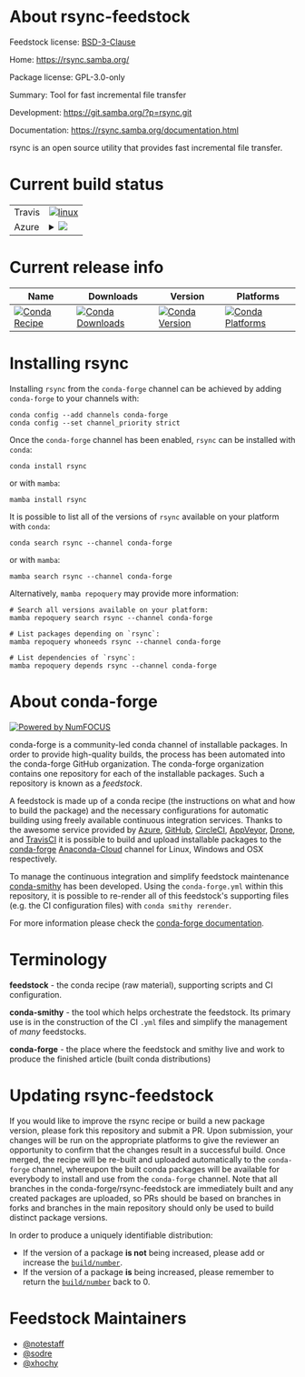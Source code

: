 About rsync-feedstock
=====================

Feedstock license: [BSD-3-Clause](https://github.com/conda-forge/rsync-feedstock/blob/main/LICENSE.txt)

Home: https://rsync.samba.org/

Package license: GPL-3.0-only

Summary: Tool for fast incremental file transfer

Development: https://git.samba.org/?p=rsync.git

Documentation: https://rsync.samba.org/documentation.html

rsync is an open source utility that provides fast incremental file transfer.


Current build status
====================


<table><tr>
    <td>Travis</td>
    <td>
      <a href="https://app.travis-ci.com/conda-forge/rsync-feedstock">
        <img alt="linux" src="https://img.shields.io/travis/com/conda-forge/rsync-feedstock/main.svg?label=Linux">
      </a>
    </td>
  </tr>
    
  <tr>
    <td>Azure</td>
    <td>
      <details>
        <summary>
          <a href="https://dev.azure.com/conda-forge/feedstock-builds/_build/latest?definitionId=1859&branchName=main">
            <img src="https://dev.azure.com/conda-forge/feedstock-builds/_apis/build/status/rsync-feedstock?branchName=main">
          </a>
        </summary>
        <table>
          <thead><tr><th>Variant</th><th>Status</th></tr></thead>
          <tbody><tr>
              <td>linux_64</td>
              <td>
                <a href="https://dev.azure.com/conda-forge/feedstock-builds/_build/latest?definitionId=1859&branchName=main">
                  <img src="https://dev.azure.com/conda-forge/feedstock-builds/_apis/build/status/rsync-feedstock?branchName=main&jobName=linux&configuration=linux%20linux_64_" alt="variant">
                </a>
              </td>
            </tr><tr>
              <td>linux_aarch64</td>
              <td>
                <a href="https://dev.azure.com/conda-forge/feedstock-builds/_build/latest?definitionId=1859&branchName=main">
                  <img src="https://dev.azure.com/conda-forge/feedstock-builds/_apis/build/status/rsync-feedstock?branchName=main&jobName=linux&configuration=linux%20linux_aarch64_" alt="variant">
                </a>
              </td>
            </tr><tr>
              <td>linux_ppc64le</td>
              <td>
                <a href="https://dev.azure.com/conda-forge/feedstock-builds/_build/latest?definitionId=1859&branchName=main">
                  <img src="https://dev.azure.com/conda-forge/feedstock-builds/_apis/build/status/rsync-feedstock?branchName=main&jobName=linux&configuration=linux%20linux_ppc64le_" alt="variant">
                </a>
              </td>
            </tr><tr>
              <td>osx_64</td>
              <td>
                <a href="https://dev.azure.com/conda-forge/feedstock-builds/_build/latest?definitionId=1859&branchName=main">
                  <img src="https://dev.azure.com/conda-forge/feedstock-builds/_apis/build/status/rsync-feedstock?branchName=main&jobName=osx&configuration=osx%20osx_64_" alt="variant">
                </a>
              </td>
            </tr><tr>
              <td>osx_arm64</td>
              <td>
                <a href="https://dev.azure.com/conda-forge/feedstock-builds/_build/latest?definitionId=1859&branchName=main">
                  <img src="https://dev.azure.com/conda-forge/feedstock-builds/_apis/build/status/rsync-feedstock?branchName=main&jobName=osx&configuration=osx%20osx_arm64_" alt="variant">
                </a>
              </td>
            </tr><tr>
              <td>win_64</td>
              <td>
                <a href="https://dev.azure.com/conda-forge/feedstock-builds/_build/latest?definitionId=1859&branchName=main">
                  <img src="https://dev.azure.com/conda-forge/feedstock-builds/_apis/build/status/rsync-feedstock?branchName=main&jobName=win&configuration=win%20win_64_" alt="variant">
                </a>
              </td>
            </tr>
          </tbody>
        </table>
      </details>
    </td>
  </tr>
</table>

Current release info
====================

| Name | Downloads | Version | Platforms |
| --- | --- | --- | --- |
| [![Conda Recipe](https://img.shields.io/badge/recipe-rsync-green.svg)](https://anaconda.org/conda-forge/rsync) | [![Conda Downloads](https://img.shields.io/conda/dn/conda-forge/rsync.svg)](https://anaconda.org/conda-forge/rsync) | [![Conda Version](https://img.shields.io/conda/vn/conda-forge/rsync.svg)](https://anaconda.org/conda-forge/rsync) | [![Conda Platforms](https://img.shields.io/conda/pn/conda-forge/rsync.svg)](https://anaconda.org/conda-forge/rsync) |

Installing rsync
================

Installing `rsync` from the `conda-forge` channel can be achieved by adding `conda-forge` to your channels with:

```
conda config --add channels conda-forge
conda config --set channel_priority strict
```

Once the `conda-forge` channel has been enabled, `rsync` can be installed with `conda`:

```
conda install rsync
```

or with `mamba`:

```
mamba install rsync
```

It is possible to list all of the versions of `rsync` available on your platform with `conda`:

```
conda search rsync --channel conda-forge
```

or with `mamba`:

```
mamba search rsync --channel conda-forge
```

Alternatively, `mamba repoquery` may provide more information:

```
# Search all versions available on your platform:
mamba repoquery search rsync --channel conda-forge

# List packages depending on `rsync`:
mamba repoquery whoneeds rsync --channel conda-forge

# List dependencies of `rsync`:
mamba repoquery depends rsync --channel conda-forge
```


About conda-forge
=================

[![Powered by
NumFOCUS](https://img.shields.io/badge/powered%20by-NumFOCUS-orange.svg?style=flat&colorA=E1523D&colorB=007D8A)](https://numfocus.org)

conda-forge is a community-led conda channel of installable packages.
In order to provide high-quality builds, the process has been automated into the
conda-forge GitHub organization. The conda-forge organization contains one repository
for each of the installable packages. Such a repository is known as a *feedstock*.

A feedstock is made up of a conda recipe (the instructions on what and how to build
the package) and the necessary configurations for automatic building using freely
available continuous integration services. Thanks to the awesome service provided by
[Azure](https://azure.microsoft.com/en-us/services/devops/), [GitHub](https://github.com/),
[CircleCI](https://circleci.com/), [AppVeyor](https://www.appveyor.com/),
[Drone](https://cloud.drone.io/welcome), and [TravisCI](https://travis-ci.com/)
it is possible to build and upload installable packages to the
[conda-forge](https://anaconda.org/conda-forge) [Anaconda-Cloud](https://anaconda.org/)
channel for Linux, Windows and OSX respectively.

To manage the continuous integration and simplify feedstock maintenance
[conda-smithy](https://github.com/conda-forge/conda-smithy) has been developed.
Using the ``conda-forge.yml`` within this repository, it is possible to re-render all of
this feedstock's supporting files (e.g. the CI configuration files) with ``conda smithy rerender``.

For more information please check the [conda-forge documentation](https://conda-forge.org/docs/).

Terminology
===========

**feedstock** - the conda recipe (raw material), supporting scripts and CI configuration.

**conda-smithy** - the tool which helps orchestrate the feedstock.
                   Its primary use is in the construction of the CI ``.yml`` files
                   and simplify the management of *many* feedstocks.

**conda-forge** - the place where the feedstock and smithy live and work to
                  produce the finished article (built conda distributions)


Updating rsync-feedstock
========================

If you would like to improve the rsync recipe or build a new
package version, please fork this repository and submit a PR. Upon submission,
your changes will be run on the appropriate platforms to give the reviewer an
opportunity to confirm that the changes result in a successful build. Once
merged, the recipe will be re-built and uploaded automatically to the
`conda-forge` channel, whereupon the built conda packages will be available for
everybody to install and use from the `conda-forge` channel.
Note that all branches in the conda-forge/rsync-feedstock are
immediately built and any created packages are uploaded, so PRs should be based
on branches in forks and branches in the main repository should only be used to
build distinct package versions.

In order to produce a uniquely identifiable distribution:
 * If the version of a package **is not** being increased, please add or increase
   the [``build/number``](https://docs.conda.io/projects/conda-build/en/latest/resources/define-metadata.html#build-number-and-string).
 * If the version of a package **is** being increased, please remember to return
   the [``build/number``](https://docs.conda.io/projects/conda-build/en/latest/resources/define-metadata.html#build-number-and-string)
   back to 0.

Feedstock Maintainers
=====================

* [@notestaff](https://github.com/notestaff/)
* [@sodre](https://github.com/sodre/)
* [@xhochy](https://github.com/xhochy/)

